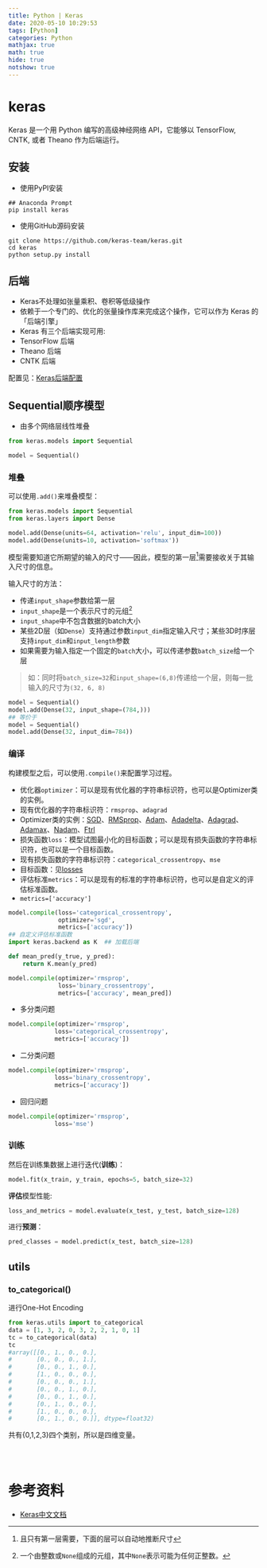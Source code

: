 ```yaml
---
title: Python | Keras
date: 2020-05-10 10:29:53
tags: [Python]
categories: Python
mathjax: true
math: true
hide: true
notshow: true
---
```


<center></center>
<!--more-->

# keras
Keras 是一个用 Python 编写的高级神经网络 API，它能够以 TensorFlow, CNTK, 或者 Theano 作为后端运行。

## 安装
- 使用PyPI安装
 ```shell
 ## Anaconda Prompt
 pip install keras
 ```
- 使用GitHub源码安装
 ```shell
 git clone https://github.com/keras-team/keras.git
 cd keras
 python setup.py install
 ```

## 后端

- Keras不处理如张量乘积、卷积等低级操作
- 依赖于一个专门的、优化的张量操作库来完成这个操作，它可以作为 Keras 的「后端引擎」
- Keras 有三个后端实现可用: 
 - TensorFlow 后端
 - Theano 后端
 - CNTK 后端

配置见：[Keras后端配置](https://keras.io/zh/backend/)

## Sequential顺序模型
- 由多个网络层线性堆叠

```Python
from keras.models import Sequential

model = Sequential()
```

### 堆叠
可以使用`.add()`来堆叠模型：
```Python
from keras.models import Sequential
from keras.layers import Dense

model.add(Dense(units=64, activation='relu', input_dim=100))
model.add(Dense(units=10, activation='softmax'))
```

模型需要知道它所期望的输入的尺寸——因此，模型的第一层[^1]需要接收关于其输入尺寸的信息。
[^1]: 且只有第一层需要，下面的层可以自动地推断尺寸

输入尺寸的方法：
- 传递`input_shape`参数给第一层
 - `input_shape`是一个表示尺寸的元组[^2]
 - `input_shape`中不包含数据的batch大小
- 某些2D层（如`Dense`）支持通过参数`input_dim`指定输入尺寸；某些3D时序层支持`input_dim`和`input_length`参数
- 如果需要为输入指定一个固定的`batch`大小，可以传递参数`batch_size`给一个层

 > 如：同时将`batch_size=32`和`input_shape=(6,8)`传递给一个层，则每一批输入的尺寸为`(32, 6, 8)`

[^2]: 一个由整数或`None`组成的元组，其中`None`表示可能为任何正整数。

```Python
model = Sequential()
model.add(Dense(32, input_shape=(784,)))
## 等价于
model = Sequential()
model.add(Dense(32, input_dim=784))
```

### 编译
构建模型之后，可以使用`.compile()`来配置学习过程。
- 优化器`optimizer`：可以是现有优化器的字符串标识符，也可以是Optimizer类的实例。
 - 现有优化器的字符串标识符：`rmsprop`、`adagrad`
 - Optimizer类的实例：[SGD](https://keras.io/api/optimizers/sgd)、[RMSprop](https://keras.io/api/optimizers/rmsprop)、[Adam](https://keras.io/api/optimizers/adam)、[Adadelta](https://keras.io/api/optimizers/adadelta)、[Adagrad](https://keras.io/api/optimizers/adagrad)、[Adamax](https://keras.io/api/optimizers/adamax)、[Nadam](https://keras.io/api/optimizers/Nadam)、[Ftrl](https://keras.io/api/optimizers/ftrl)
- 损失函数`loss`：模型试图最小化的目标函数；可以是现有损失函数的字符串标识符，也可以是一个目标函数。
 - 现有损失函数的字符串标识符：`categorical_crossentropy`、`mse`
 - 目标函数：见[losses](https://keras.io/api/losses/)
- 评估标准`metrics`：可以是现有的标准的字符串标识符，也可以是自定义的评估标准函数。
 - `metrics=['accuracy']`


```Python
model.compile(loss='categorical_crossentropy',
              optimizer='sgd',
              metrics=['accuracy'])
## 自定义评估标准函数
import keras.backend as K  ## 加载后端

def mean_pred(y_true, y_pred):
    return K.mean(y_pred)

model.compile(optimizer='rmsprop',
              loss='binary_crossentropy',
              metrics=['accuracy', mean_pred])
```

- 多分类问题
 ```Python
 model.compile(optimizer='rmsprop',
              loss='categorical_crossentropy',
              metrics=['accuracy'])
 ```
- 二分类问题
 ```Python
 model.compile(optimizer='rmsprop',
              loss='binary_crossentropy',
              metrics=['accuracy'])
 ```
- 回归问题
 ```Python
 model.compile(optimizer='rmsprop',
              loss='mse')
 ```



### 训练

然后在训练集数据上进行迭代(**训练**)：
```Python
model.fit(x_train, y_train, epochs=5, batch_size=32)
```

**评估**模型性能:
```Python
loss_and_metrics = model.evaluate(x_test, y_test, batch_size=128)
```

进行**预测**：
```Python
pred_classes = model.predict(x_test, batch_size=128)
```

## utils
### to_categorical()
进行One-Hot Encoding

```Python
from keras.utils import to_categorical
data = [1, 3, 2, 0, 3, 2, 2, 1, 0, 1]
tc = to_categorical(data)
tc
#array([[0., 1., 0., 0.],
#       [0., 0., 0., 1.],
#       [0., 0., 1., 0.],
#       [1., 0., 0., 0.],
#       [0., 0., 0., 1.],
#       [0., 0., 1., 0.],
#       [0., 0., 1., 0.],
#       [0., 1., 0., 0.],
#       [1., 0., 0., 0.],
#       [0., 1., 0., 0.]], dtype=float32)
```
共有{0,1,2,3}四个类别，所以是四维变量。

```Python

```


```Python

```


```Python

```

# 参考资料
- [Keras中文文档](https://keras.io/zh/)